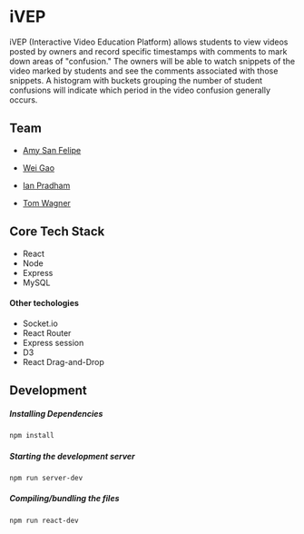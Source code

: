 # iVEP

iVEP (Interactive Video Education Platform) allows students to view videos posted by owners and record specific timestamps with comments to mark down areas of "confusion." The owners will be able to watch snippets of the video marked by students and see the comments associated with those snippets. A histogram with buckets grouping the number of student confusions will indicate which period in the video confusion generally occurs. 

## Team

- [Amy San Felipe](https://github.com/amylsf)

- [Wei Gao](https://github.com/weigao10)

- [Ian Pradham](https://github.com/ipradhan14)

- [Tom Wagner](https://github.com/tom-wagner)


## Core Tech Stack

- React
- Node
- Express
- MySQL

#### Other techologies

- Socket.io
- React Router
- Express session
- D3
- React Drag-and-Drop


## Development

##### Installing Dependencies

```sh
npm install
```

##### Starting the development server

```sh
npm run server-dev
```

##### Compiling/bundling the files

```sh
npm run react-dev
```
